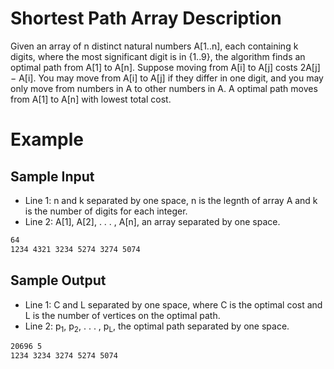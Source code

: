 # Shortest Path Array Description
Given an array of n distinct natural numbers A[1..n], each containing k digits, where the most significant digit is in {1..9}, the algorithm finds an optimal path from A[1] to A[n].
Suppose moving from A[i] to A[j] costs 2A[j] − A[i]. You may move from A[i] to A[j] if they differ in one digit, and you may only move from numbers in A to other numbers in A. 
A optimal path moves from A[1] to A[n] with lowest total cost.

# Example
## Sample Input
  - Line 1: n and k separated by one space, n is the legnth of array A and k is the number of digits for each integer.
  - Line 2: A[1], A[2], . . . , A[n], an array separated by one space.
```bash
64
1234 4321 3234 5274 3274 5074
```

## Sample Output
  - Line 1: C and L separated by one space, where C is the optimal cost and L is the number of vertices on the optimal path.
  - Line 2: p<sub>1</sub>, p<sub>2</sub>, . . . , p<sub>L</sub>, the optimal path separated by one space.
```bash
20696 5
1234 3234 3274 5274 5074
```
